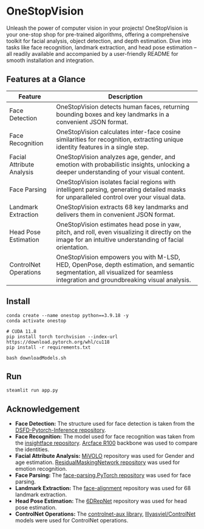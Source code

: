 # OneStopVision
Unleash the power of computer vision in your projects!  OneStopVision is your one-stop shop for pre-trained algorithms, offering a comprehensive toolkit for facial analysis, object detection, and depth estimation. Dive into tasks like face recognition, landmark extraction, and head pose estimation – all readily available and accompanied by a user-friendly README for smooth installation and integration.

## Features at a Glance
| Feature | Description |
| ------- | ----------- |
| Face Detection | OneStopVision detects human faces, returning bounding boxes and key landmarks in a convenient JSON format. |
| Face Recognition | OneStopVision calculates inter-face cosine similarities for recognition, extracting unique identity features in a single step. |
| Facial Attribute Analysis | OneStopVision analyzes age, gender, and emotion with probabilistic insights, unlocking a deeper understanding of your visual content. |
| Face Parsing | OneStopVision isolates facial regions with intelligent parsing, generating detailed masks for unparalleled control over your visual data. |
| Landmark Extraction | OneStopVision extracts 68 key landmarks and delivers them in convenient JSON format. |
| Head Pose Estimation | OneStopVision estimates head pose in yaw, pitch, and roll, even visualizing it directly on the image for an intuitive understanding of facial orientation. |
| ControlNet Operations | OneStopVision empowers you with M-LSD, HED, OpenPose, depth estimation, and semantic segmentation, all visualized for seamless integration and groundbreaking visual analysis. |

## Install
```
conda create --name onestop python==3.9.18 -y
conda activate onestop

# CUDA 11.8
pip install torch torchvision --index-url https://download.pytorch.org/whl/cu118
pip install -r requirements.txt

bash downloadModels.sh
```

## Run
```
steamlit run app.py
```

## Acknowledgement
- **Face Detection:** The structure used for face detection is taken from the [DSFD-Pytorch-Inference repository](https://github.com/hukkelas/DSFD-Pytorch-Inference).
- **Face Recognition:** The model used for face recognition was taken from the [insightface repository](https://github.com/deepinsight/insightface). [Arcface R100](https://arxiv.org/abs/1801.07698) backbone was used to compare the identities.
- **Facial Attribute Analysis:** [MiVOLO](https://github.com/wildchlamydia/mivolo) repository was used for Gender and age estimation. [ResidualMaskingNetwork repository](https://github.com/phamquiluan/ResidualMaskingNetwork) was used for emotion recognition.
- **Face Parsing:** The [face-parsing.PyTorch repository](https://github.com/zllrunning/face-parsing.PyTorch) was used for face parsing.
- **Landmark Extraction:** The [face-alignment](https://github.com/1adrianb/face-alignment) repository was used for 68 landmark extraction.
- **Head Pose Estimation:** The [6DRepNet](https://github.com/thohemp/6DRepNet) repository was used for head pose estimation.
- **ControlNet Operations:** The [controlnet-aux library](https://github.com/huggingface/controlnet_aux), [lllyasviel/ControlNet](https://huggingface.co/lllyasviel/ControlNet) models were used for ControlNet operations.